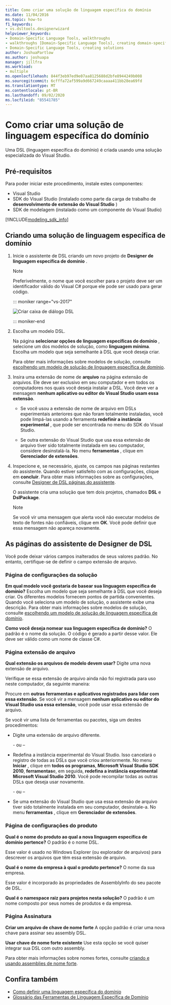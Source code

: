 ```yaml
---
title: Como criar uma solução de linguagem específica do domínio
ms.date: 11/04/2016
ms.topic: how-to
f1_keywords:
- vs.dsltools.designerwizard
helpviewer_keywords:
- Domain-Specific Language Tools, walkthroughs
- walkthroughs [Domain-Specific Language Tools], creating domain-specific language
- Domain-Specific Language Tools, creating solutions
author: JoshuaPartlow
ms.author: joshuapa
manager: jillfra
ms.workload:
- multiple
ms.openlocfilehash: 844f3eb97ed9e07aa8125688d2bfe8944249b008
ms.sourcegitcommit: 6cfffa72af599a9d667249caaaa411bb28ea69fd
ms.translationtype: MT
ms.contentlocale: pt-BR
ms.lasthandoff: 09/02/2020
ms.locfileid: "85541785"
---
```

# <a name="how-to-create-a-domain-specific-language-solution"></a>Como criar uma solução de linguagem específica do domínio
Uma DSL (linguagem específica do domínio) é criada usando uma solução especializada do Visual Studio.

## <a name="prerequisites"></a>Pré-requisitos

Para poder iniciar este procedimento, instale estes componentes:

- Visual Studio
- SDK do Visual Studio (instalado como parte da carga de trabalho de **desenvolvimento de extensão do Visual Studio** )
- SDK de modelagem (instalado como um componente do Visual Studio)

[!INCLUDE[modeling_sdk_info](includes/modeling_sdk_info.md)]

## <a name="creating-a-domain-specific-language-solution"></a>Criando uma solução de linguagem específica de domínio

1. Inicie o assistente de DSL criando um novo projeto de **Designer de linguagem específica de domínio** .

   > [!NOTE]
   > Preferivelmente, o nome que você escolher para o projeto deve ser um identificador válido do Visual C# porque ele pode ser usado para gerar código.

   ::: moniker range="vs-2017"

   ![Criar caixa de diálogo DSL](../modeling/media/create_dsldialog.png)

   ::: moniker-end

2. Escolha um modelo DSL.

    Na página **selecionar opções de linguagem específicas de domínio** , selecione um dos modelos de solução, como **linguagem mínima**. Escolha um modelo que seja semelhante à DSL que você deseja criar.

    Para obter mais informações sobre modelos de solução, consulte [escolhendo um modelo de solução de linguagem específica de domínio](../modeling/choosing-a-domain-specific-language-solution-template.md).

3. Insira uma extensão de nome de **arquivo** na página extensão de arquivos. Ele deve ser exclusivo em seu computador e em todos os computadores nos quais você deseja instalar a DSL. Você deve ver a mensagem **nenhum aplicativo ou editor do Visual Studio usam essa extensão**.

   - Se você usou a extensão de nome de arquivo em DSLs experimentais anteriores que não foram totalmente instaladas, você pode limpá-las usando a ferramenta **redefinir a instância experimental** , que pode ser encontrada no menu do SDK do Visual Studio.

   - Se outra extensão do Visual Studio que usa essa extensão de arquivo tiver sido totalmente instalada em seu computador, considere desinstalá-la. No menu **ferramentas** , clique em **Gerenciador de extensões**.

4. Inspecione e, se necessário, ajuste, os campos nas páginas restantes do assistente. Quando estiver satisfeito com as configurações, clique em **concluir**. Para obter mais informações sobre as configurações, consulte [Designer de DSL páginas do assistente](#settings).

    O assistente cria uma solução que tem dois projetos, chamados **DSL** e **DslPackage**.

   > [!NOTE]
   > Se você vir uma mensagem que alerta você não executar modelos de texto de fontes não confiáveis, clique em **OK**. Você pode definir que essa mensagem não apareça novamente.

## <a name="the-dsl-designer-wizard-pages"></a><a name="settings"></a> As páginas do assistente de Designer de DSL
 Você pode deixar vários campos inalterados de seus valores padrão. No entanto, certifique-se de definir o campo extensão de arquivo.

### <a name="solution-settings-page"></a>Página de configurações da solução
 **Em qual modelo você gostaria de basear sua linguagem específica de domínio?**
Escolha um modelo que seja semelhante à DSL que você deseja criar. Os diferentes modelos fornecem pontos de partida convenientes. Quando você seleciona um modelo de solução, o assistente exibe uma descrição. Para obter mais informações sobre modelos de solução, consulte [escolhendo um modelo de solução de linguagem específica de domínio](../modeling/choosing-a-domain-specific-language-solution-template.md).

 **Como você deseja nomear sua linguagem específica de domínio?**
O padrão é o nome da solução. O código é gerado a partir desse valor. Ele deve ser válido como um nome de classe C#.

### <a name="file-extension-page"></a>Página extensão de arquivo
 **Qual extensão os arquivos de modelo devem usar?**
Digite uma nova extensão de arquivo.

 Verifique se essa extensão de arquivo ainda não foi registrada para uso neste computador, da seguinte maneira:

 Procure em **outras ferramentas e aplicativos registrados para lidar com essa extensão**. Se você vir a mensagem **nenhum aplicativo ou editor do Visual Studio usa essa extensão**, você pode usar essa extensão de arquivo.

 Se você vir uma lista de ferramentas ou pacotes, siga um destes procedimentos:

- Digite uma extensão de arquivo diferente.

     \- ou –

- Redefina a instância experimental do Visual Studio. Isso cancelará o registro de todas as DSLs que você criou anteriormente. No menu **Iniciar** , clique em **todos os programas**, **Microsoft Visual Studio SDK 2010**, **ferramentas**e, em seguida, **redefina a instância experimental Microsoft Visual Studio 2010**. Você pode recompilar todas as outras DSLs que deseja usar novamente.

     \- ou –

- Se uma extensão do Visual Studio que usa essa extensão de arquivo tiver sido totalmente instalada em seu computador, desinstale-a. No menu **ferramentas** , clique em **Gerenciador de extensões**.

### <a name="product-settings-page"></a>Página de configurações do produto
 **Qual é o nome do produto ao qual a nova linguagem específica de domínio pertence?**
O padrão é o nome DSL.

 Esse valor é usado no Windows Explorer (ou explorador de arquivos) para descrever os arquivos que têm essa extensão de arquivo.

 **Qual é o nome da empresa à qual o produto pertence?**
O nome da sua empresa.

 Esse valor é incorporado às propriedades de AssemblyInfo do seu pacote de DSL.

 **Qual é o namespace raiz para projetos nesta solução?**
O padrão é um nome composto por seus nomes de produtos e da empresa.

### <a name="signing-page"></a>Página Assinatura
 **Criar um arquivo de chave de nome forte** A opção padrão é criar uma nova chave para assinar seu assembly DSL.

 **Usar chave de nome forte existente** Use esta opção se você quiser integrar sua DSL com outro assembly.

 Para obter mais informações sobre nomes fortes, consulte [criando e usando assemblies de nome forte](/dotnet/standard/assembly/create-use-strong-named).

## <a name="see-also"></a>Confira também

- [Como definir uma linguagem específica do domínio](../modeling/how-to-define-a-domain-specific-language.md)
- [Glossário das Ferramentas de Linguagem Específica de Domínio](https://msdn.microsoft.com/ca5e84cb-a315-465c-be24-76aa3df276aa)
